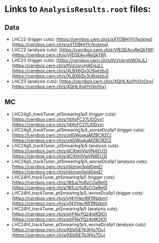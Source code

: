 # Links to `AnalysisResults.root` files:

## Data
- LHC22 (trigger cuts): [https://cernbox.cern.ch/s/xXTDBHjYh7pckmq](https://cernbox.cern.ch/s/xXTDBHjYh7pckmq)
- LHC22 (analysis cuts): [https://cernbox.cern.ch/s/VfEGEAvvReQkT6f](https://cernbox.cern.ch/s/VfEGEAvvReQkT6f)
- LHC23 (trigger cuts): [https://cernbox.cern.ch/s/ljVzUsrxhIAOgJL](https://cernbox.cern.ch/s/ljVzUsrxhIAOgJL), [https://cernbox.cern.ch/s/XLBX6Qv3U6wIzbJ](https://cernbox.cern.ch/s/XLBX6Qv3U6wIzbJ)
- LHC23 (analysis cuts): [https://cernbox.cern.ch/s/XQHLXoiIYrOnOnx](https://cernbox.cern.ch/s/XQHLXoiIYrOnOnx)

## MC
- LHC24g5_trackTuner_ptSmearing1p5 (trigger cuts): [https://cernbox.cern.ch/s/14jfoFC27LIODyx](https://cernbox.cern.ch/s/14jfoFC27LIODyx)
- LHC24g5_trackTuner_ptSmearing1p5_worseDca1p1 (trigger cuts): [https://cernbox.cern.ch/s/zdGWoskaMZBCRZC](https://cernbox.cern.ch/s/zdGWoskaMZBCRZC)
- LHC24g5_trackTuner_ptSmearing1p5 (analysis cuts): [https://cernbox.cern.ch/s/dCXImIVjpVN4EU3](https://cernbox.cern.ch/s/dCXImIVjpVN4EU3)
- LHC24g5_trackTuner_ptSmearing1p5_worseDca1p1 (analysis cuts): [https://cernbox.cern.ch/s/rblzrqn0pjdGexE](https://cernbox.cern.ch/s/rblzrqn0pjdGexE)
- LHC24h1_trackTuner_ptSmearing1p5 (trigger cuts): [https://cernbox.cern.ch/s/18SJcYoRzCOeRe0](https://cernbox.cern.ch/s/18SJcYoRzCOeRe0)
- LHC24h1_trackTuner_ptSmearing1p5_worseDca1p1 (trigger cuts): [https://cernbox.cern.ch/s/yf4YHecRRTtNzbm](https://cernbox.cern.ch/s/yf4YHecRRTtNzbm)
- LHC24h1_trackTuner_ptSmearing1p5 (analysis cuts): [https://cernbox.cern.ch/s/phFNxYQz4otK5lO](https://cernbox.cern.ch/s/phFNxYQz4otK5lO)
- LHC24h1_trackTuner_ptSmearing1p5_worseDca1p1 (analysis cuts): [https://cernbox.cern.ch/s/KEb5iE7b3HIs7Du](https://cernbox.cern.ch/s/KEb5iE7b3HIs7Du)